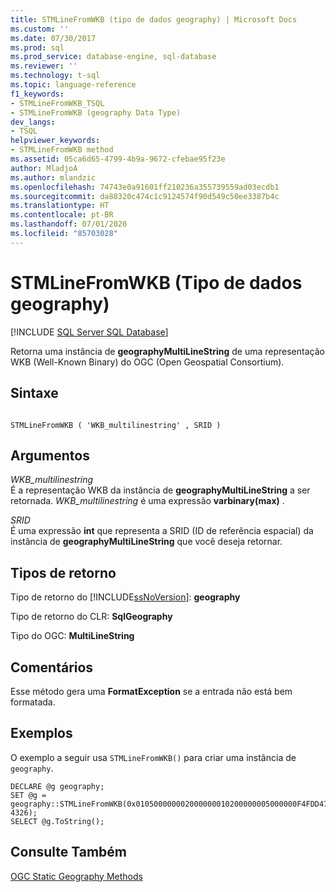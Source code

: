 ```yaml
---
title: STMLineFromWKB (tipo de dados geography) | Microsoft Docs
ms.custom: ''
ms.date: 07/30/2017
ms.prod: sql
ms.prod_service: database-engine, sql-database
ms.reviewer: ''
ms.technology: t-sql
ms.topic: language-reference
f1_keywords:
- STMLineFromWKB_TSQL
- STMLineFromWKB (geography Data Type)
dev_langs:
- TSQL
helpviewer_keywords:
- STMLineFromWKB method
ms.assetid: 05ca6d65-4799-4b9a-9672-cfebae95f23e
author: MladjoA
ms.author: mlandzic
ms.openlocfilehash: 74743e0a91601ff210236a355739559ad03ecdb1
ms.sourcegitcommit: da88320c474c1c9124574f90d549c50ee3387b4c
ms.translationtype: HT
ms.contentlocale: pt-BR
ms.lasthandoff: 07/01/2020
ms.locfileid: "85703028"
---
```

# <a name="stmlinefromwkb-geography-data-type"></a>STMLineFromWKB (Tipo de dados geography)
[!INCLUDE [SQL Server SQL Database](../../includes/applies-to-version/sql-asdb.md)]

Retorna uma instância de **geographyMultiLineString** de uma representação WKB (Well-Known Binary) do OGC (Open Geospatial Consortium).
  
## <a name="syntax"></a>Sintaxe  
  
```  
  
STMLineFromWKB ( 'WKB_multilinestring' , SRID )  
```  
  
## <a name="arguments"></a>Argumentos  
 *WKB_multilinestring*  
 É a representação WKB da instância de **geographyMultiLineString** a ser retornada. *WKB_multilinestring* é uma expressão **varbinary(max)** .  
  
 *SRID*  
 É uma expressão **int** que representa a SRID (ID de referência espacial) da instância de **geographyMultiLineString** que você deseja retornar.  
  
## <a name="return-types"></a>Tipos de retorno  
 Tipo de retorno do [!INCLUDE[ssNoVersion](../../includes/ssnoversion-md.md)]: **geography**  
  
 Tipo de retorno do CLR: **SqlGeography**  
  
 Tipo do OGC: **MultiLineString**  
  
## <a name="remarks"></a>Comentários  
 Esse método gera uma **FormatException** se a entrada não está bem formatada.  
  
## <a name="examples"></a>Exemplos  
 O exemplo a seguir usa `STMLineFromWKB()` para criar uma instância de `geography`.  
  
```  
DECLARE @g geography;  
SET @g = geography::STMLineFromWKB(0x010500000002000000010200000005000000F4FDD478E9965EC0DD24068195D3474083C0CAA145965EC0508D976E12D3474083C0CAA145965EC04E62105839D44740F4FDD478E9965EC04E62105839D44740F4FDD478E9965EC0DD24068195D34740010200000005000000022B8716D9965EC0C1CAA145B6D34740022B8716D9965EC06ABC749318D447407593180456965EC06ABC749318D447407593180456965EC03333333333D34740022B8716D9965EC0C1CAA145B6D34740, 4326);  
SELECT @g.ToString();  
```  
  
## <a name="see-also"></a>Consulte Também  
 [OGC Static Geography Methods](../../t-sql/spatial-geography/ogc-static-geography-methods.md)  
  
  

